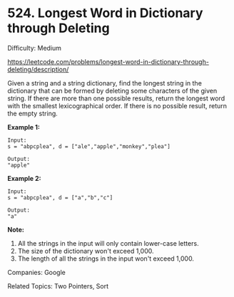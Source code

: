# 524. Longest Word in Dictionary through Deleting

Difficulty: Medium

https://leetcode.com/problems/longest-word-in-dictionary-through-deleting/description/

Given a string and a string dictionary, find the longest string in the dictionary that can be formed by deleting some characters of the given string. If there are more than one possible results, return the longest word with the smallest lexicographical order. If there is no possible result, return the empty string.

**Example 1:**
```
Input:
s = "abpcplea", d = ["ale","apple","monkey","plea"]

Output: 
"apple"
```
**Example 2:**
```
Input:
s = "abpcplea", d = ["a","b","c"]

Output: 
"a"
```
**Note:**
1. All the strings in the input will only contain lower-case letters.
2. The size of the dictionary won't exceed 1,000.
3. The length of all the strings in the input won't exceed 1,000.

Companies: Google

Related Topics: Two Pointers, Sort
